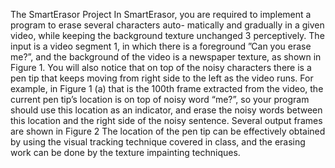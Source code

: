 The SmartErasor Project
In SmartErasor, you are required to implement a program to erase several characters auto-
matically and gradually in a given video, while keeping the background texture unchanged 3
perceptively.
The input is a video segment 1, in which there is a foreground ”Can you erase me?”,
and the background of the video is a newspaper texture, as shown in Figure 1. You will also notice that on top of the noisy characters there is a pen tip that keeps moving from right side to the left as the video runs. For example, in Figure 1 (a) that is the 100th frame extracted from the video, the current pen tip’s location is on top of noisy word “me?”, so your program should use this location as an indicator, and erase the noisy words between this location and the right side of the noisy sentence. Several output frames are shown in Figure 2
The location of the pen tip can be effectively obtained by using the visual tracking technique covered in class, and the erasing work can be done by the texture impainting techniques.
